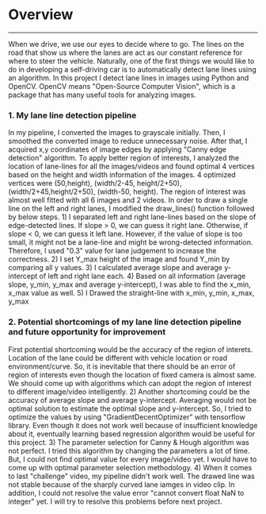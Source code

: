 # **Overview**
---

When we drive, we use our eyes to decide where to go.  The lines on the road that show us where the lanes are act as our constant reference for where to steer the vehicle.  Naturally, one of the first things we would like to do in developing a self-driving car is to automatically detect lane lines using an algorithm. In this project I detect lane lines in images using Python and OpenCV.  OpenCV means "Open-Source Computer Vision", which is a package that has many useful tools for analyzing images.  


### 1. My lane line detection pipeline
In my pipeline, I converted the images to grayscale initially. Then, I smoothed the converted image to reduce unnecessary noise. After that, I acquired x,y coordinates of image edges by applying "Canny edge detection" algorithm. To apply better region of interests, I analyzed the location of lane-lines for all the images/videos and found optimal 4 vertices based on the height and width information of the images. 4 optimized vertices were (50,height), (width/2-45, height/2+50), (width/2+45,height/2+50), (width-50, height). The region of interest was almost well fitted with all 6 images and 2 videos. In order to draw a single line on the left and right lanes, I modified the draw_lines() function followed by below steps. 1) I separated left and right lane-lines based on the slope of edge-detected lines. If slope > 0, we can guess it right lane. Otherwise, if slope < 0, we can guess it left lane. However, if the value of slope is too small, it might not be a lane-line and might be wrong-detected information. Therefore, I used "0.3" value for lane judgement to increase the correctness. 2) I set Y_max height of the image and found Y_min by comparing all y values. 3) I calculated average slope and average y-intercept of left and right lane each. 4) Based on all information (average slope, y_min, y_max and average y-intercept), I was able to find the x_min, x_max value as well. 5) I Drawed the straight-line with x_min, y_min, x_max, y_max

### 2. Potential shortcomings of my lane line detection pipeline and future opportunity for improvement
First potential shortcoming would be the accuracy of the region of interets. Location of the lane could be different with vehicle location or road environment/curve. So, it is inevitable that there should be an error of region of interests even though the location of fixed camera is almost same. We should come up with algorithms which can adopt the region of interest to different image/video intelligently. 2) Another shortcoming could be the accuracy of average slope and average y-intercept. Averaging would not be optimal solution to estimate the optimal slope and y-intercept. So, I tried to optimize the values by using "GradientDecentOptimizer" with tensorflow library. Even though it does not work well because of insufficient knowledge about it, eventually learning based regression algorithm would be useful for this project. 3) The parameter selection for Canny & Hough algorithm was not perfect. I tried this algorithm by changing the parameters a lot of time. But, I could not find optimal value for every image/video yet. I would have to come up with optimal parameter selection methodology. 4) When it comes to last "challenge" video, my pipeline didn't work well. The drawed line was not stable because of the sharply curved lane iamges in video clip. In addition, I could not resolve the value error "cannot convert float NaN to integer" yet. I will try to resolve this problems before next project.

